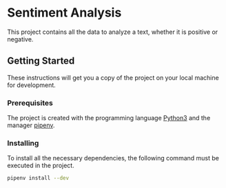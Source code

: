 # Sentiment Analysis

This project contains all the data to analyze a text, whether it is positive or negative.

## Getting Started

These instructions will get you a copy of the project on your local machine for development.

### Prerequisites

The project is created with the programming language [Python3][python3] and the manager [pipenv][pipenv].

### Installing

To install all the necessary dependencies, the following command must be executed in the project.

```bash
pipenv install --dev
```

[python3]: https://www.python.org/
[pipenv]: https://pypi.org/project/pipenv/
